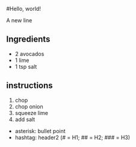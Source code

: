#Hello, world!

A new line

## Ingredients

* 2 avocados
* 1 lime
* 1 tsp salt

## instructions

1. chop 
2. chop onion
3. squeeze lime
4. add salt


* asterisk: bullet point
* hashtag: header2 (# = H1; ## = H2; ### = H3)

